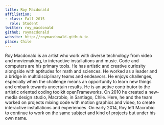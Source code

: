 ```yaml
---
title: Roy Macdonald
affiliation:
- class: Fall 2015
  role: Student
twitter: roy_macdonald 
github: roymacdonald 
website: http://roymacdonald.github.io 
place: Chile
---
```

Roy Macdonald is an artist who work with diverse technology from video and moviemaking, to interactive installations and music. Code and computers are his primary tools. He has artistic and creative curiosity alongside with aptitudes for math and sciences. He worked as a leader and a bridge in multidisciplinary teams and endeavors. He enjoys challenges, especially when the challenge means an opportunity to learn new things and embark towards uncertain results.  He is an active contributor to the artistic oriented coding toolkit  openFrameworks.  On 2010 he created a new-media design studio,  Macrobio, in  Santiago, Chile. Here, he and the  team worked on projects mixing code with motion  graphics and video, to create interactive installations and experiences. On early 2014, Roy left Macrobio to continue to work on the same subject  and kind of projects but under his own name.   